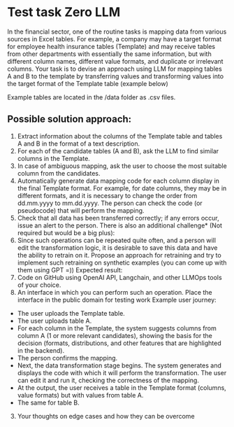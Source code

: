 # Test task Zero LLM
In the financial sector, one of the routine tasks is mapping data from various sources in Excel tables. For example, a company may have a target format for employee health insurance tables (Template) and may receive tables from other departments with essentially the same information, but with different column names, different value formats, and duplicate or irrelevant columns.
Your task is to devise an approach using LLM for mapping tables A and B to the template by transferring values and transforming values into the target format of the Template table (example below)
 
Example tables are located in the /data folder as .csv files.

## Possible solution approach:
1.	Extract information about the columns of the Template table and tables A and B in the format of a text description.
2.	For each of the candidate tables (A and B), ask the LLM to find similar columns in the Template.
3.	In case of ambiguous mapping, ask the user to choose the most suitable column from the candidates.
4.	Automatically generate data mapping code for each column display in the final Template format. For example, for date columns, they may be in different formats, and it is necessary to change the order from dd.mm.yyyy to mm.dd.yyyy. The person can check the code (or pseudocode) that will perform the mapping.
5.	Check that all data has been transferred correctly; if any errors occur, issue an alert to the person.
There is also an additional challenge* (Not required but would be a big plus):
1.	Since such operations can be repeated quite often, and a person will edit the transformation logic, it is desirable to save this data and have the ability to retrain on it. Propose an approach for retraining and try to implement such retraining on synthetic examples (you can come up with them using GPT =))
Expected result:
1.	Code on GitHub using OpenAI API, Langchain, and other LLMOps tools of your choice.
2.	An interface in which you can perform such an operation. Place the interface in the public domain for testing work
Example user journey:
- The user uploads the Template table.
- The user uploads table A.
- For each column in the Template, the system suggests columns from column A (1 or more relevant candidates), showing the basis for the decision (formats, distributions, and other features that are highlighted in the backend).
- The person confirms the mapping.
- Next, the data transformation stage begins. The system generates and displays the code with which it will perform the transformation. The user can edit it and run it, checking the correctness of the mapping.
- At the output, the user receives a table in the Template format (columns, value formats) but with values from table A.
- The same for table B.
3. Your thoughts on edge cases and how they can be overcome

